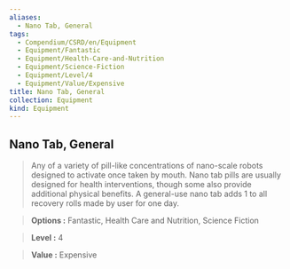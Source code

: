 ```yaml
---
aliases:
  - Nano Tab, General
tags:
  - Compendium/CSRD/en/Equipment
  - Equipment/Fantastic
  - Equipment/Health-Care-and-Nutrition
  - Equipment/Science-Fiction
  - Equipment/Level/4
  - Equipment/Value/Expensive
title: Nano Tab, General
collection: Equipment
kind: Equipment
---
```

## Nano Tab, General    
    
>Any of a variety of pill-like concentrations of nano-scale robots designed to activate once taken by mouth. Nano tab pills are usually designed for health interventions, though some also provide additional physical benefits. A general-use nano tab adds 1 to all recovery rolls made by user for one day.    
> **Options :** Fantastic, Health Care and Nutrition, Science Fiction    
> **Level :** 4    
> **Value :** Expensive